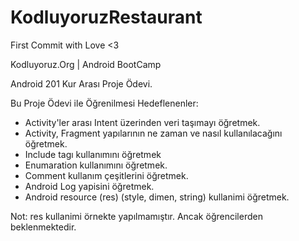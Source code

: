 # KodluyoruzRestaurant
First Commit with Love <3

Kodluyoruz.Org | Android BootCamp 

Android 201 Kur Arası Proje Ödevi.

Bu Proje Ödevi ile Öğrenilmesi Hedeflenenler:

* Activity'ler arası Intent üzerinden veri taşımayı öğretmek.
* Activity, Fragment yapılarının ne zaman ve nasıl kullanılacağını öğretmek.
* Include tagı kullanımını öğretmek
* Enumaration kullanımını öğretmek.
* Comment kullanım çeşitlerini öğretmek.
* Android Log yapisini öğretmek.
* Android resource (res) (style, dimen, string) kullanimi öğretmek. 

Not: res kullanimi örnekte yapılmamıştır. Ancak öğrencilerden beklenmektedir.
